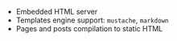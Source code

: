 - Embedded HTML server
- Templates engine support: `mustache`, `markdown`
- Pages and posts compilation to static HTML
